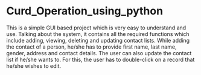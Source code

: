 # Curd_Operation_using_python
 

This is a simple GUI based project which is very easy to understand and use. Talking about the system, it contains all the required functions which include adding, viewing, deleting and updating contact lists. While adding the contact of a person, he/she has to provide first name, last name, gender, address and contact details. The user can also update the contact list if he/she wants to. For this, the user has to double-click on a record that he/she wishes to edit.
